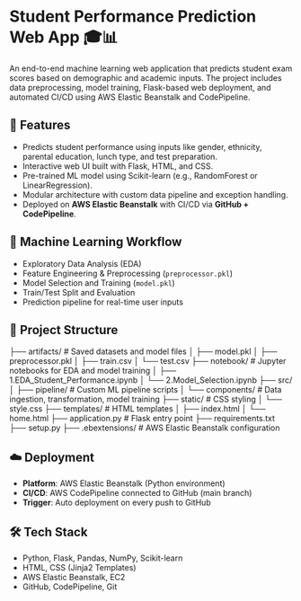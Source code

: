 # Student Performance Prediction Web App 🎓📊

An end-to-end machine learning web application that predicts student exam scores based on demographic and academic inputs. The project includes data preprocessing, model training, Flask-based web deployment, and automated CI/CD using AWS Elastic Beanstalk and CodePipeline.

## 🚀 Features
- Predicts student performance using inputs like gender, ethnicity, parental education, lunch type, and test preparation.
- Interactive web UI built with Flask, HTML, and CSS.
- Pre-trained ML model using Scikit-learn (e.g., RandomForest or LinearRegression).
- Modular architecture with custom data pipeline and exception handling.
- Deployed on **AWS Elastic Beanstalk** with CI/CD via **GitHub + CodePipeline**.

## 🧠 Machine Learning Workflow
- Exploratory Data Analysis (EDA)
- Feature Engineering & Preprocessing (`preprocessor.pkl`)
- Model Selection and Training (`model.pkl`)
- Train/Test Split and Evaluation
- Prediction pipeline for real-time user inputs

## 📁 Project Structure

├── artifacts/                  # Saved datasets and model files
│   ├── model.pkl
│   ├── preprocessor.pkl
│   ├── train.csv
│   └── test.csv
├── notebook/                   # Jupyter notebooks for EDA and model training
│   ├── 1.EDA_Student_Performance.ipynb
│   └── 2.Model_Selection.ipynb
├── src/
│   ├── pipeline/               # Custom ML pipeline scripts
│   └── components/             # Data ingestion, transformation, model training
├── static/                     # CSS styling
│   └── style.css
├── templates/                  # HTML templates
│   ├── index.html
│   └── home.html
├── application.py              # Flask entry point
├── requirements.txt
├── setup.py
├── .ebextensions/              # AWS Elastic Beanstalk configuration


## ☁️ Deployment
- **Platform**: AWS Elastic Beanstalk (Python environment)
- **CI/CD**: AWS CodePipeline connected to GitHub (main branch)
- **Trigger**: Auto deployment on every push to GitHub


## 🛠 Tech Stack
- Python, Flask, Pandas, NumPy, Scikit-learn
- HTML, CSS (Jinja2 Templates)
- AWS Elastic Beanstalk, EC2
- GitHub, CodePipeline, Git

